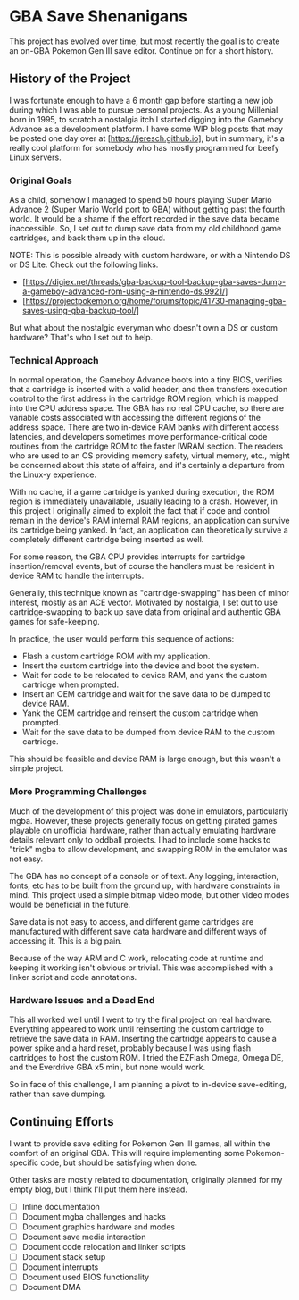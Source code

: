 # GBA Save Shenanigans

This project has evolved over time, but most recently the goal is to create an on-GBA Pokemon Gen III save editor.
Continue on for a short history.

## History of the Project

I was fortunate enough to have a 6 month gap before starting a new job during which I was able to pursue personal projects.
As a young Millenial born in 1995, to scratch a nostalgia itch I started digging into the Gameboy Advance as a development platform.
I have some WIP blog posts that may be posted one day over at [https://jeresch.github.io], but in summary, it's a really cool platform for somebody who has mostly programmed for beefy Linux servers.

### Original Goals

As a child, somehow I managed to spend 50 hours playing Super Mario Advance 2 (Super Mario World port to GBA) without getting past the fourth world.
It would be a shame if the effort recorded in the save data became inaccessible.
So, I set out to dump save data from my old childhood game cartridges, and back them up in the cloud.

NOTE: This is possible already with custom hardware, or with a Nintendo DS or DS Lite.  Check out the following links.

- [https://digiex.net/threads/gba-backup-tool-backup-gba-saves-dump-a-gameboy-advanced-rom-using-a-nintendo-ds.9921/]
- [https://projectpokemon.org/home/forums/topic/41730-managing-gba-saves-using-gba-backup-tool/]

But what about the nostalgic everyman who doesn't own a DS or custom hardware?
That's who I set out to help.

### Technical Approach

In normal operation, the Gameboy Advance boots into a tiny BIOS, verifies that a cartridge is inserted with a valid header, and then transfers execution control to the first address in the cartridge ROM region, which is mapped into the CPU address space.
The GBA has no real CPU cache, so there are variable costs associated with accessing the different regions of the address space.
There are two in-device RAM banks with different access latencies, and developers sometimes move performance-critical code routines from the cartridge ROM to the faster IWRAM section.
The readers who are used to an OS providing memory safety, virtual memory, etc., might be concerned about this state of affairs, and it's certainly a departure from the Linux-y experience.

With no cache, if a game cartridge is yanked during execution, the ROM region is immediately unavailable, usually leading to a crash.
However, in this project I originally aimed to exploit the fact that if code and control remain in the device's RAM internal RAM regions, an application can survive its cartridge being yanked.
In fact, an application can theoretically survive a completely different cartridge being inserted as well.

For some reason, the GBA CPU provides interrupts for cartridge insertion/removal events, but of course the handlers must be resident in device RAM to handle the interrupts.

Generally, this technique known as "cartridge-swapping" has been of minor interest, mostly as an ACE vector.
Motivated by nostalgia, I set out to use cartridge-swapping to back up save data from original and authentic GBA games for safe-keeping.

In practice, the user would perform this sequence of actions:

- Flash a custom cartridge ROM with my application.
- Insert the custom cartridge into the device and boot the system.
- Wait for code to be relocated to device RAM, and yank the custom cartridge when prompted.
- Insert an OEM cartridge and wait for the save data to be dumped to device RAM.
- Yank the OEM cartridge and reinsert the custom cartridge when prompted.
- Wait for the save data to be dumped from device RAM to the custom cartridge.

This should be feasible and device RAM is large enough, but this wasn't a simple project.

### More Programming Challenges

Much of the development of this project was done in emulators, particularly mgba.
However, these projects generally focus on getting pirated games playable on unofficial hardware, rather than actually emulating hardware details relevant only to oddball projects.
I had to include some hacks to "trick" mgba to allow development, and swapping ROM in the emulator was not easy.

The GBA has no concept of a console or of text.
Any logging, interaction, fonts, etc has to be built from the ground up, with hardware constraints in mind.
This project used a simple bitmap video mode, but other video modes would be beneficial in the future.

Save data is not easy to access, and different game cartridges are manufactured with different save data hardware and different ways of accessing it.
This is a big pain.

Because of the way ARM and C work, relocating code at runtime and keeping it working isn't obvious or trivial.
This was accomplished with a linker script and code annotations.

### Hardware Issues and a Dead End

This all worked well until I went to try the final project on real hardware.
Everything appeared to work until reinserting the custom cartridge to retrieve the save data in RAM.
Inserting the cartridge appears to cause a power spike and a hard reset, probably because I was using flash cartridges to host the custom ROM.
I tried the EZFlash Omega, Omega DE, and the Everdrive GBA x5 mini, but none would work.

So in face of this challenge, I am planning a pivot to in-device save-editing, rather than save dumping.

## Continuing Efforts

I want to provide save editing for Pokemon Gen III games, all within the comfort of an original GBA.
This will require implementing some Pokemon-specific code, but should be satisfying when done.

Other tasks are mostly related to documentation, originally planned for my empty blog, but I think I'll put them here instead.

- [ ] Inline documentation
- [ ] Document mgba challenges and hacks
- [ ] Document graphics hardware and modes
- [ ] Document save media interaction
- [ ] Document code relocation and linker scripts
- [ ] Document stack setup
- [ ] Document interrupts
- [ ] Document used BIOS functionality
- [ ] Document DMA
